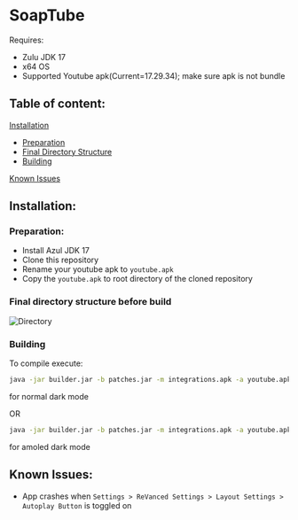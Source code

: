 # SoapTube
Requires:
- Zulu JDK 17
- x64 OS
- Supported Youtube apk(Current=17.29.34); make sure apk is not bundle

## Table of content:
[Installation](#installation)
- [Preparation](#preparation)
- [Final Directory Structure](#fd)
- [Building](#building)

[Known Issues](#known_issues)

## Installation:
### Preparation:

- Install Azul JDK 17
- Clone this repository
- Rename your youtube apk to ```youtube.apk```
- Copy the ```youtube.apk``` to root directory of the cloned repository
<a name="fd"/>

### Final directory structure before build
![Directory](https://user-images.githubusercontent.com/80191638/183301613-26f480fb-a911-4f0b-9d21-4e5c4720badf.png)


### Building
To compile execute:

```bat
java -jar builder.jar -b patches.jar -m integrations.apk -a youtube.apk -o soaptube.apk -e amoled 
```
for normal dark mode

OR

```bat
java -jar builder.jar -b patches.jar -m integrations.apk -a youtube.apk -o soaptube.apk 
``` 
for amoled dark mode

<a name="known_issues"/>

## Known Issues:

- App crashes when ```Settings > ReVanced Settings > Layout Settings > Autoplay Button``` is toggled on
